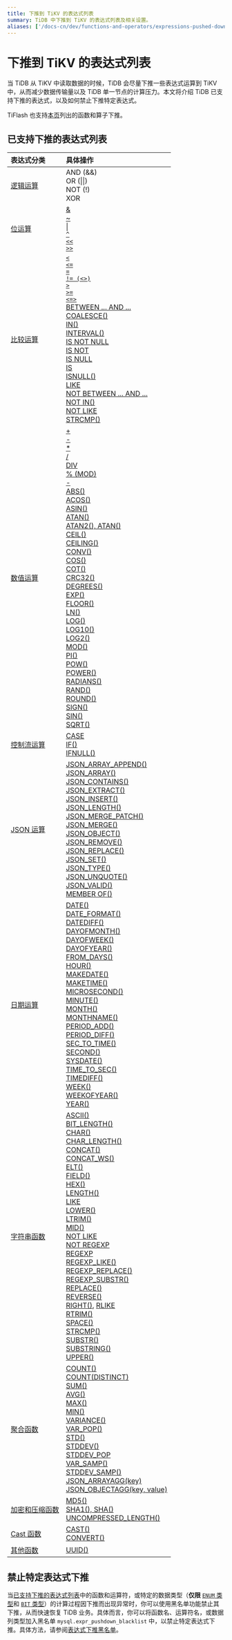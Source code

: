 ```yaml
---
title: 下推到 TiKV 的表达式列表
summary: TiDB 中下推到 TiKV 的表达式列表及相关设置。
aliases: ['/docs-cn/dev/functions-and-operators/expressions-pushed-down/','/docs-cn/dev/reference/sql/functions-and-operators/expressions-pushed-down/']
---
```


# 下推到 TiKV 的表达式列表

当 TiDB 从 TiKV 中读取数据的时候，TiDB 会尽量下推一些表达式运算到 TiKV 中，从而减少数据传输量以及 TiDB 单一节点的计算压力。本文将介绍 TiDB 已支持下推的表达式，以及如何禁止下推特定表达式。

TiFlash 也支持[本页](/tiflash/tiflash-supported-pushdown-calculations.md)列出的函数和算子下推。

## 已支持下推的表达式列表

| 表达式分类 | 具体操作 |
| :-------------- | :------------------------------------- |
| [逻辑运算](/functions-and-operators/operators.md#逻辑操作符) | AND (&&) <br/>OR (&#124;&#124;) <br/>NOT (!) <br/>XOR |
| [位运算](/functions-and-operators/operators.md#操作符) | [&](https://dev.mysql.com/doc/refman/8.0/en/bit-functions.html#operator_bitwise-and) <br/>[~](https://dev.mysql.com/doc/refman/8.0/en/bit-functions.html#operator_bitwise-invert) <br/>[\|](https://dev.mysql.com/doc/refman/8.0/en/bit-functions.html#operator_bitwise-or) <br/>[`^`](https://dev.mysql.com/doc/refman/8.0/en/bit-functions.html#operator_bitwise-xor) <br/>[`<<`](https://dev.mysql.com/doc/refman/8.0/en/bit-functions.html#operator_left-shift) <br/>[`>>`](https://dev.mysql.com/doc/refman/8.0/en/bit-functions.html#operator_right-shift) |
| [比较运算](/functions-and-operators/operators.md#比较方法和操作符) | [`<`](https://dev.mysql.com/doc/refman/8.0/en/comparison-operators.html#operator_less-than) <br/>[`<=`](https://dev.mysql.com/doc/refman/8.0/en/comparison-operators.html#operator_less-than-or-equal) <br/>[`=`](https://dev.mysql.com/doc/refman/8.0/en/comparison-operators.html#operator_equal) <br/>[`!= (<>)`](https://dev.mysql.com/doc/refman/8.0/en/comparison-operators.html#operator_not-equal) <br/>[`>`](https://dev.mysql.com/doc/refman/8.0/en/comparison-operators.html#operator_greater-than) <br/>[`>=`](https://dev.mysql.com/doc/refman/8.0/en/comparison-operators.html#operator_greater-than-or-equal) <br/>[`<=>`](https://dev.mysql.com/doc/refman/8.0/en/comparison-operators.html#operator_equal-to) <br/>[BETWEEN ... AND ...](https://dev.mysql.com/doc/refman/8.0/en/comparison-operators.html#operator_between) <br/>[COALESCE()](https://dev.mysql.com/doc/refman/8.0/en/comparison-operators.html#function_coalesce) <br/>[IN()](https://dev.mysql.com/doc/refman/8.0/en/comparison-operators.html#operator_in) <br/>[INTERVAL()](https://dev.mysql.com/doc/refman/8.0/en/comparison-operators.html#function_interval) <br/>[IS NOT NULL](https://dev.mysql.com/doc/refman/8.0/en/comparison-operators.html#operator_is-not-null) <br/>[IS NOT](https://dev.mysql.com/doc/refman/8.0/en/comparison-operators.html#operator_is-not) <br/>[IS NULL](https://dev.mysql.com/doc/refman/8.0/en/comparison-operators.html#operator_is-null) <br/>[IS](https://dev.mysql.com/doc/refman/8.0/en/comparison-operators.html#operator_is) <br/>[ISNULL()](https://dev.mysql.com/doc/refman/8.0/en/comparison-operators.html#function_isnull) <br/>[LIKE](https://dev.mysql.com/doc/refman/8.0/en/string-comparison-functions.html#operator_like) <br/>[NOT BETWEEN ... AND ...](https://dev.mysql.com/doc/refman/8.0/en/comparison-operators.html#operator_not-between) <br/>[NOT IN()](https://dev.mysql.com/doc/refman/8.0/en/comparison-operators.html#operator_not-in) <br/>[NOT LIKE](https://dev.mysql.com/doc/refman/8.0/en/string-comparison-functions.html#operator_not-like) <br/>[STRCMP()](https://dev.mysql.com/doc/refman/8.0/en/string-comparison-functions.html#function_strcmp) |
| [数值运算](/functions-and-operators/numeric-functions-and-operators.md) | [+](https://dev.mysql.com/doc/refman/8.0/en/arithmetic-functions.html#operator_plus) <br/>[-](https://dev.mysql.com/doc/refman/8.0/en/arithmetic-functions.html#operator_minus) <br/>[*](https://dev.mysql.com/doc/refman/8.0/en/arithmetic-functions.html#operator_times) <br/>[/](https://dev.mysql.com/doc/refman/8.0/en/arithmetic-functions.html#operator_divide) <br/>[DIV](https://dev.mysql.com/doc/refman/8.0/en/arithmetic-functions.html#operator_div) <br/>[% (MOD)](https://dev.mysql.com/doc/refman/8.0/en/arithmetic-functions.html#operator_mod) <br/>[-](https://dev.mysql.com/doc/refman/8.0/en/arithmetic-functions.html#operator_unary-minus) <br/>[ABS()](https://dev.mysql.com/doc/refman/8.0/en/mathematical-functions.html#function_abs) <br/>[ACOS()](https://dev.mysql.com/doc/refman/8.0/en/mathematical-functions.html#function_acos) <br/>[ASIN()](https://dev.mysql.com/doc/refman/8.0/en/mathematical-functions.html#function_asin) <br/>[ATAN()](https://dev.mysql.com/doc/refman/8.0/en/mathematical-functions.html#function_atan) <br/>[ATAN2(), ATAN()](https://dev.mysql.com/doc/refman/8.0/en/mathematical-functions.html#function_atan2) <br/>[CEIL()](https://dev.mysql.com/doc/refman/8.0/en/mathematical-functions.html#function_ceil) <br/>[CEILING()](https://dev.mysql.com/doc/refman/8.0/en/mathematical-functions.html#function_ceiling) <br/>[CONV()](https://dev.mysql.com/doc/refman/8.0/en/mathematical-functions.html#function_conv) <br/>[COS()](https://dev.mysql.com/doc/refman/8.0/en/mathematical-functions.html#function_cos) <br/>[COT()](https://dev.mysql.com/doc/refman/8.0/en/mathematical-functions.html#function_cot) <br/>[CRC32()](https://dev.mysql.com/doc/refman/8.0/en/mathematical-functions.html#function_crc32) <br/>[DEGREES()](https://dev.mysql.com/doc/refman/8.0/en/mathematical-functions.html#function_degrees) <br/>[EXP()](https://dev.mysql.com/doc/refman/8.0/en/mathematical-functions.html#function_exp) <br/>[FLOOR()](https://dev.mysql.com/doc/refman/8.0/en/mathematical-functions.html#function_floor) <br/>[LN()](https://dev.mysql.com/doc/refman/8.0/en/mathematical-functions.html#function_ln) <br/>[LOG()](https://dev.mysql.com/doc/refman/8.0/en/mathematical-functions.html#function_log) <br/>[LOG10()](https://dev.mysql.com/doc/refman/8.0/en/mathematical-functions.html#function_log10) <br/>[LOG2()](https://dev.mysql.com/doc/refman/8.0/en/mathematical-functions.html#function_log2) <br/>[MOD()](https://dev.mysql.com/doc/refman/8.0/en/mathematical-functions.html#function_mod) <br/>[PI()](https://dev.mysql.com/doc/refman/8.0/en/mathematical-functions.html#function_pi) <br/>[POW()](https://dev.mysql.com/doc/refman/8.0/en/mathematical-functions.html#function_pow) <br/>[POWER()](https://dev.mysql.com/doc/refman/8.0/en/mathematical-functions.html#function_power) <br/>[RADIANS()](https://dev.mysql.com/doc/refman/8.0/en/mathematical-functions.html#function_radians) <br/>[RAND()](https://dev.mysql.com/doc/refman/8.0/en/mathematical-functions.html#function_rand) <br/>[ROUND()](https://dev.mysql.com/doc/refman/8.0/en/mathematical-functions.html#function_round) <br/>[SIGN()](https://dev.mysql.com/doc/refman/8.0/en/mathematical-functions.html#function_sign) <br/>[SIN()](https://dev.mysql.com/doc/refman/8.0/en/mathematical-functions.html#function_sin) <br/>[SQRT()](https://dev.mysql.com/doc/refman/8.0/en/mathematical-functions.html#function_sqrt) |
| [控制流运算](/functions-and-operators/control-flow-functions.md) | [CASE](https://dev.mysql.com/doc/refman/8.0/en/flow-control-functions.html#operator_case) <br/>[IF()](https://dev.mysql.com/doc/refman/8.0/en/flow-control-functions.html#function_if) <br/>[IFNULL()](https://dev.mysql.com/doc/refman/8.0/en/flow-control-functions.html#function_ifnull) |
| [JSON 运算](/functions-and-operators/json-functions.md) | [JSON_ARRAY_APPEND()](/functions-and-operators/json-functions/json-functions-modify.md#json_array_append) <br/>[JSON_ARRAY()](/functions-and-operators/json-functions/json-functions-create.md#json_array) <br/>[JSON_CONTAINS()](/functions-and-operators/json-functions/json-functions-search.md#json_contains) <br/>[JSON_EXTRACT()](/functions-and-operators/json-functions/json-functions-search.md#json_extract) <br/>[JSON_INSERT()](/functions-and-operators/json-functions/json-functions-modify.md#json_insert) <br/>[JSON_LENGTH()](/functions-and-operators/json-functions/json-functions-return.md#json_length) <br/>[JSON_MERGE_PATCH()](/functions-and-operators/json-functions/json-functions-modify.md#json_merge_patch) <br/>[JSON_MERGE()](/functions-and-operators/json-functions/json-functions-modify.md#json_merge) <br/>[JSON_OBJECT()](/functions-and-operators/json-functions/json-functions-create.md#json_object) <br/>[JSON_REMOVE()](/functions-and-operators/json-functions/json-functions-modify.md#json_remove) <br/>[JSON_REPLACE()](/functions-and-operators/json-functions/json-functions-modify.md#json_replace) <br/>[JSON_SET()](/functions-and-operators/json-functions/json-functions-modify.md#json_set) <br/>[JSON_TYPE()](/functions-and-operators/json-functions/json-functions-return.md#json_type) <br/>[JSON_UNQUOTE()](/functions-and-operators/json-functions/json-functions-modify.md#json_unquote) <br/>[JSON_VALID()](/functions-and-operators/json-functions/json-functions-return.md#json_valid) <br/>[MEMBER OF()](/functions-and-operators/json-functions/json-functions-search.md#member-of) |
| [日期运算](/functions-and-operators/date-and-time-functions.md) | [DATE()](https://dev.mysql.com/doc/refman/8.0/en/date-and-time-functions.html#function_date) <br/>[DATE_FORMAT()](https://dev.mysql.com/doc/refman/8.0/en/date-and-time-functions.html#function_date-format) <br/>[DATEDIFF()](https://dev.mysql.com/doc/refman/8.0/en/date-and-time-functions.html#function_datediff) <br/>[DAYOFMONTH()](https://dev.mysql.com/doc/refman/8.0/en/date-and-time-functions.html#function_dayofmonth) <br/>[DAYOFWEEK()](https://dev.mysql.com/doc/refman/8.0/en/date-and-time-functions.html#function_dayofweek) <br/>[DAYOFYEAR()](https://dev.mysql.com/doc/refman/8.0/en/date-and-time-functions.html#function_dayofyear) <br/>[FROM_DAYS()](https://dev.mysql.com/doc/refman/8.0/en/date-and-time-functions.html#function_from-days) <br/>[HOUR()](https://dev.mysql.com/doc/refman/8.0/en/date-and-time-functions.html#function_hour) <br/>[MAKEDATE()](https://dev.mysql.com/doc/refman/8.0/en/date-and-time-functions.html#function_makedate) <br/>[MAKETIME()](https://dev.mysql.com/doc/refman/8.0/en/date-and-time-functions.html#function_maketime) <br/>[MICROSECOND()](https://dev.mysql.com/doc/refman/8.0/en/date-and-time-functions.html#function_microsecond) <br/>[MINUTE()](https://dev.mysql.com/doc/refman/8.0/en/date-and-time-functions.html#function_minute) <br/>[MONTH()](https://dev.mysql.com/doc/refman/8.0/en/date-and-time-functions.html#function_month) <br/>[MONTHNAME()](https://dev.mysql.com/doc/refman/8.0/en/date-and-time-functions.html#function_monthname) <br/>[PERIOD_ADD()](https://dev.mysql.com/doc/refman/8.0/en/date-and-time-functions.html#function_period-add) <br/>[PERIOD_DIFF()](https://dev.mysql.com/doc/refman/8.0/en/date-and-time-functions.html#function_period-diff) <br/>[SEC_TO_TIME()](https://dev.mysql.com/doc/refman/8.0/en/date-and-time-functions.html#function_sec-to-time) <br/>[SECOND()](https://dev.mysql.com/doc/refman/8.0/en/date-and-time-functions.html#function_second) <br/>[SYSDATE()](https://dev.mysql.com/doc/refman/8.0/en/date-and-time-functions.html#function_sysdate) <br/>[TIME_TO_SEC()](https://dev.mysql.com/doc/refman/8.0/en/date-and-time-functions.html#function_time-to-sec) <br/>[TIMEDIFF()](https://dev.mysql.com/doc/refman/8.0/en/date-and-time-functions.html#function_timediff) <br/>[WEEK()](https://dev.mysql.com/doc/refman/8.0/en/date-and-time-functions.html#function_week) <br/>[WEEKOFYEAR()](https://dev.mysql.com/doc/refman/8.0/en/date-and-time-functions.html#function_weekofyear) <br/>[YEAR()](https://dev.mysql.com/doc/refman/8.0/en/date-and-time-functions.html#function_year) |
| [字符串函数](/functions-and-operators/string-functions.md) | [ASCII()](/functions-and-operators/string-functions.md#ascii) <br/>[BIT_LENGTH()](/functions-and-operators/string-functions.md#bit_length) <br/>[CHAR()](/functions-and-operators/string-functions.md#char) <br/>[CHAR_LENGTH()](/functions-and-operators/string-functions.md#char_length) <br/>[CONCAT()](/functions-and-operators/string-functions.md#concat) <br/>[CONCAT_WS()](/functions-and-operators/string-functions.md#concat_ws) <br/>[ELT()](/functions-and-operators/string-functions.md#elt) <br/>[FIELD()](/functions-and-operators/string-functions.md#field) <br/>[HEX()](/functions-and-operators/string-functions.md#hex) <br/>[LENGTH()](/functions-and-operators/string-functions.md#length) <br/>[LIKE](/functions-and-operators/string-functions.md#like) <br/>[LOWER()](/functions-and-operators/string-functions.md#lower) <br/>[LTRIM()](/functions-and-operators/string-functions.md#ltrim) <br/>[MID()](/functions-and-operators/string-functions.md#mid) <br/>[NOT LIKE](/functions-and-operators/string-functions.md#not-like) <br/>[NOT REGEXP](/functions-and-operators/string-functions.md#not-regexp) <br/>[REGEXP](/functions-and-operators/string-functions.md#regexp) <br/>[REGEXP_LIKE()](/functions-and-operators/string-functions.md#regexp_like) <br/>[REGEXP_REPLACE()](/functions-and-operators/string-functions.md#regexp_replace) <br/>[REGEXP_SUBSTR()](/functions-and-operators/string-functions.md#regexp_substr) <br/>[REPLACE()](/functions-and-operators/string-functions.md#replace) <br/>[REVERSE()](/functions-and-operators/string-functions.md#reverse) <br/>[RIGHT()](/functions-and-operators/string-functions.md#right), [RLIKE](/functions-and-operators/string-functions.md#rlike) <br/>[RTRIM()](/functions-and-operators/string-functions.md#rtrim) <br/>[SPACE()](/functions-and-operators/string-functions.md#space) <br/>[STRCMP()](/functions-and-operators/string-functions.md#strcmp) <br/>[SUBSTR()](/functions-and-operators/string-functions.md#substr) <br/>[SUBSTRING()](/functions-and-operators/string-functions.md#substring) <br/>[UPPER()](/functions-and-operators/string-functions.md#upper) |
| [聚合函数](/functions-and-operators/aggregate-group-by-functions.md#group-by-聚合函数) | [COUNT()](https://dev.mysql.com/doc/refman/8.0/en/aggregate-functions.html#function_count) <br/>[COUNT(DISTINCT)](https://dev.mysql.com/doc/refman/8.0/en/aggregate-functions.html#function_count-distinct) <br/>[SUM()](https://dev.mysql.com/doc/refman/8.0/en/aggregate-functions.html#function_sum) <br/>[AVG()](https://dev.mysql.com/doc/refman/8.0/en/aggregate-functions.html#function_avg) <br/>[MAX()](https://dev.mysql.com/doc/refman/8.0/en/aggregate-functions.html#function_max) <br/>[MIN()](https://dev.mysql.com/doc/refman/8.0/en/aggregate-functions.html#function_min) <br/>[VARIANCE()](https://dev.mysql.com/doc/refman/8.0/en/aggregate-functions.html#function_variance) <br/>[VAR_POP()](https://dev.mysql.com/doc/refman/8.0/en/aggregate-functions.html#function_var-pop) <br/>[STD()](https://dev.mysql.com/doc/refman/8.0/en/aggregate-functions.html#function_std) <br/>[STDDEV()](https://dev.mysql.com/doc/refman/8.0/en/aggregate-functions.html#function_stddev) <br/>[STDDEV_POP](https://dev.mysql.com/doc/refman/8.0/en/aggregate-functions.html#function_stddev-pop) <br/>[VAR_SAMP()](https://dev.mysql.com/doc/refman/8.0/en/aggregate-functions.html#function_var-samp) <br/>[STDDEV_SAMP()](https://dev.mysql.com/doc/refman/8.0/en/aggregate-functions.html#function_stddev-samp) <br/>[JSON_ARRAYAGG(key)](https://dev.mysql.com/doc/refman/8.0/en/aggregate-functions.html#function_json-arrayagg) <br/>[JSON_OBJECTAGG(key, value)](https://dev.mysql.com/doc/refman/8.0/en/aggregate-functions.html#function_json-objectagg) |
| [加密和压缩函数](/functions-and-operators/encryption-and-compression-functions.md#加密和压缩函数) | [MD5()](https://dev.mysql.com/doc/refman/8.0/en/encryption-functions.html#function_md5) <br/>[SHA1(), SHA()](https://dev.mysql.com/doc/refman/8.0/en/encryption-functions.html#function_sha1) <br/>[UNCOMPRESSED_LENGTH()](https://dev.mysql.com/doc/refman/8.0/en/encryption-functions.html#function_uncompressed-length) |
| [Cast 函数](/functions-and-operators/cast-functions-and-operators.md#cast-函数和操作符) | [CAST()](/functions-and-operators/cast-functions-and-operators.md#cast) <br/>[CONVERT()](/functions-and-operators/cast-functions-and-operators.md#convert) |
| [其他函数](/functions-and-operators/miscellaneous-functions.md#supported-functions) | [UUID()](/functions-and-operators/miscellaneous-functions.md#uuid) |

## 禁止特定表达式下推

当[已支持下推的表达式列表](#已支持下推的表达式列表)中的函数和运算符，或特定的数据类型（**仅限** [`ENUM` 类型](/data-type-string.md#enum-类型)和 [`BIT` 类型](/data-type-numeric.md#bit-类型)）的计算过程因下推而出现异常时，你可以使用黑名单功能禁止其下推，从而快速恢复 TiDB 业务。具体而言，你可以将函数名、运算符名，或数据列类型加入黑名单 `mysql.expr_pushdown_blacklist` 中，以禁止特定表达式下推。具体方法，请参阅[表达式下推黑名单](/blocklist-control-plan.md#禁止特定表达式下推)。
